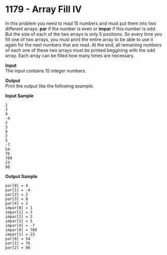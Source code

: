 # 1179 - Array Fill IV

In this problem you need to read 15 numbers and must put them into two different arrays: **par** if the number is even or **impar** if this number is odd. But  the size of each of the two arrays is only 5 positions. So every time you fill one of two arrays, you must print the entire array to be able to use it again for the next numbers that are read. At the end, all remaining numbers of each one of these two arrays must be printed beggining with the odd array. Each array can be filled how many times are necessary.

**Input**<br>
The input contains 15 integer numbers.

**Output**<br>
Print the output like the following example.

**Input Sample**
````
1 
3 
4 
-4 
2 
3 
8 
2 
5 
-7 
54 
76 
789 
23 
98
````

**Output Sample**
````
par[0] = 4 
par[1] = -4 
par[2] = 2 
par[3] = 8 
par[4] = 2 
impar[0] = 1 
impar[1] = 3 
impar[2] = 3 
impar[3] = 5 
impar[4] = -7 
impar[0] = 789 
impar[1] = 23 
par[0] = 54 
par[1] = 76 
par[2] = 98
````